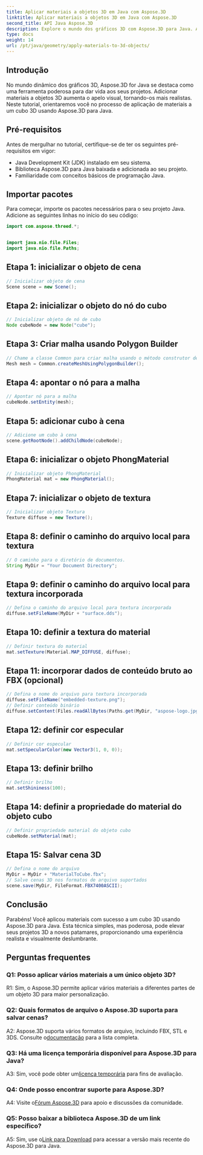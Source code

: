 ```yaml
---
title: Aplicar materiais a objetos 3D em Java com Aspose.3D
linktitle: Aplicar materiais a objetos 3D em Java com Aspose.3D
second_title: API Java Aspose.3D
description: Explore o mundo dos gráficos 3D com Aspose.3D para Java. Aprenda como aplicar materiais a objetos 3D perfeitamente. Eleve seus projetos com visuais realistas.
type: docs
weight: 14
url: /pt/java/geometry/apply-materials-to-3d-objects/
---
```

## Introdução

No mundo dinâmico dos gráficos 3D, Aspose.3D for Java se destaca como uma ferramenta poderosa para dar vida aos seus projetos. Adicionar materiais a objetos 3D aumenta o apelo visual, tornando-os mais realistas. Neste tutorial, orientaremos você no processo de aplicação de materiais a um cubo 3D usando Aspose.3D para Java.

## Pré-requisitos

Antes de mergulhar no tutorial, certifique-se de ter os seguintes pré-requisitos em vigor:

- Java Development Kit (JDK) instalado em seu sistema.
- Biblioteca Aspose.3D para Java baixada e adicionada ao seu projeto.
- Familiaridade com conceitos básicos de programação Java.

## Importar pacotes

Para começar, importe os pacotes necessários para o seu projeto Java. Adicione as seguintes linhas no início do seu código:

```java
import com.aspose.threed.*;


import java.nio.file.Files;
import java.nio.file.Paths;
```

## Etapa 1: inicializar o objeto de cena

```java
// Inicializar objeto de cena
Scene scene = new Scene();
```

## Etapa 2: inicializar o objeto do nó do cubo

```java
// Inicializar objeto de nó de cubo
Node cubeNode = new Node("cube");
```

## Etapa 3: Criar malha usando Polygon Builder

```java
// Chame a classe Common para criar malha usando o método construtor de polígono para definir a instância da malha
Mesh mesh = Common.createMeshUsingPolygonBuilder();
```

## Etapa 4: apontar o nó para a malha

```java
// Apontar nó para a malha
cubeNode.setEntity(mesh);
```

## Etapa 5: adicionar cubo à cena

```java
// Adicione um cubo à cena
scene.getRootNode().addChildNode(cubeNode);
```

## Etapa 6: inicializar o objeto PhongMaterial

```java
// Inicializar objeto PhongMaterial
PhongMaterial mat = new PhongMaterial();
```

## Etapa 7: inicializar o objeto de textura

```java
// Inicializar objeto Textura
Texture diffuse = new Texture();
```

## Etapa 8: definir o caminho do arquivo local para textura

```java
// O caminho para o diretório de documentos.
String MyDir = "Your Document Directory";
```

## Etapa 9: definir o caminho do arquivo local para textura incorporada

```java
// Defina o caminho do arquivo local para textura incorporada
diffuse.setFileName(MyDir + "surface.dds");
```

## Etapa 10: definir a textura do material

```java
// Definir textura do material
mat.setTexture(Material.MAP_DIFFUSE, diffuse);
```

## Etapa 11: incorporar dados de conteúdo bruto ao FBX (opcional)

```java
// Defina o nome do arquivo para textura incorporada
diffuse.setFileName("embedded-texture.png");
// Definir conteúdo binário
diffuse.setContent(Files.readAllBytes(Paths.get(MyDir, "aspose-logo.jpg")));
```

## Etapa 12: definir cor especular

```java
// Definir cor especular
mat.setSpecularColor(new Vector3(1, 0, 0));
```

## Etapa 13: definir brilho

```java
// Definir brilho
mat.setShininess(100);
```

## Etapa 14: definir a propriedade do material do objeto cubo

```java
// Definir propriedade material do objeto cubo
cubeNode.setMaterial(mat);
```

## Etapa 15: Salvar cena 3D

```java
// Defina o nome do arquivo
MyDir = MyDir + "MaterialToCube.fbx";
// Salve cenas 3D nos formatos de arquivo suportados
scene.save(MyDir, FileFormat.FBX7400ASCII);
```

## Conclusão

Parabéns! Você aplicou materiais com sucesso a um cubo 3D usando Aspose.3D para Java. Esta técnica simples, mas poderosa, pode elevar seus projetos 3D a novos patamares, proporcionando uma experiência realista e visualmente deslumbrante.

## Perguntas frequentes

### Q1: Posso aplicar vários materiais a um único objeto 3D?

R1: Sim, o Aspose.3D permite aplicar vários materiais a diferentes partes de um objeto 3D para maior personalização.

### Q2: Quais formatos de arquivo o Aspose.3D suporta para salvar cenas?

 A2: Aspose.3D suporta vários formatos de arquivo, incluindo FBX, STL e 3DS. Consulte o[documentação](https://reference.aspose.com/3d/java/) para a lista completa.

### Q3: Há uma licença temporária disponível para Aspose.3D para Java?

 A3: Sim, você pode obter um[licença temporária](https://purchase.aspose.com/temporary-license/) para fins de avaliação.

### Q4: Onde posso encontrar suporte para Aspose.3D?

 A4: Visite o[Fórum Aspose.3D](https://forum.aspose.com/c/3d/18) para apoio e discussões da comunidade.

### Q5: Posso baixar a biblioteca Aspose.3D de um link específico?

 A5: Sim, use o[Link para Download](https://releases.aspose.com/3d/java/) para acessar a versão mais recente do Aspose.3D para Java.